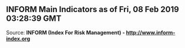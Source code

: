 ## INFORM Main Indicators as of Fri, 08 Feb 2019 03:28:39 GMT

Source: **INFORM (Index For Risk Management) - http://www.inform-index.org**